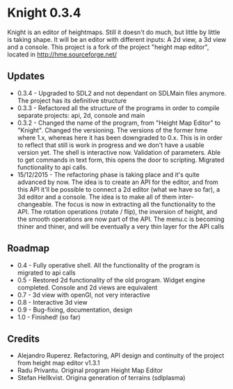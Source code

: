 # Knight 0.3.4

Knight is an editor of heightmaps. Still it doesn't do much, but little by little is taking shape. It will be an editor with different inputs:
A 2d view, a 3d view and a console. This project is a fork of the project "height map editor", located in http://hme.sourceforge.net/

Updates
-------
* 0.3.4 - Upgraded to SDL2 and not dependant on SDLMain files anymore. The project has its definitive structure
* 0.3.3 - Refactored all the structure of the programs in order to compile separate projects: api, 2d, console and main
* 0.3.2 - Changed the name of the program, from "Height Map Editor" to "Knight". Changed the versioning. The versions of the former hme where 1.x,
whereas here it has been downgraded to 0.x. This is in order to reflect that still is work in progress and we don't have a usable version yet. The shell 
is interactive now. Validation of parameters. Able to get commands in text form, this opens the door to scripting. Migrated functionality to api calls.
* 15/12/2015 - The refactoring phase is taking place and it's quite advanced by now. The idea is to create an API for the editor, and from this API
it'll be possible to connect a 2d editor (what we have so far), a 3d editor and a console. The idea is to make all of them inter-changeable. The
focus is now in extracting all the functionality to the API. The rotation operations (rotate / flip), the inversion of height, and the smooth
operations are now part of the API. The menu.c is becoming thiner and thiner, and will be eventually a very thin layer for the API calls

Roadmap
-------
* 0.4 - Fully operative shell. All the functionality of the program is migrated to api calls
* 0.5 - Restored 2d functionality of the old program. Widget engine completed. Console and 2d views are equivalent
* 0.7 - 3d view with openGl, not very interactive
* 0.8 - Interactive 3d view
* 0.9 - Bug-fixing, documentation, design
* 1.0 - Finished! (so far)

Credits
-------
* Alejandro Ruperez. Refactoring, API design and continuity of the project from height map editor v1.3.1
* Radu Privantu. Original program Height Map Editor
* Stefan Hellkvist. Origina generation of terrains (sdlplasma)
